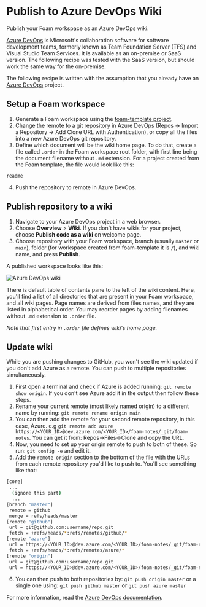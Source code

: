 # Publish to Azure DevOps Wiki

Publish your Foam workspace as an Azure DevOps wiki.

[Azure DevOps](https://azure.microsoft.com/en-us/services/devops/) is Microsoft's collaboration software for software development teams, formerly known as Team Foundation Server (TFS) and Visual Studio Team Services. It is available as an on-premise or SaaS version. The following recipe was tested with the SaaS version, but should work the same way for the on-premise.

The following recipe is written with the assumption that you already have an [Azure DevOps](https://azure.microsoft.com/en-us/services/devops/) project.

## Setup a Foam workspace

1. Generate a Foam workspace using the [foam-template project](https://github.com/foambubble/foam-template).
2. Change the remote to a git repository in Azure DevOps (Repos -> Import a Repository -> Add Clone URL with Authentication), or copy all the files into a new Azure DevOps git repository.
3. Define which document will be the wiki home page. To do that, create a file called `.order` in the Foam workspace root folder, with first line being the document filename without `.md` extension. For a project created from the Foam template, the file would look like this:

```
readme
```

4. Push the repository to remote in Azure DevOps.

## Publish repository to a wiki

1. Navigate to your Azure DevOps project in a web browser.
2. Choose **Overview** > **Wiki**. If you don't have wikis for your project, choose **Publish code as a wiki** on welcome page.
3. Choose repository with your Foam workspace, branch (usually `master` or `main`), folder (for workspace created from foam-template it is `/`), and wiki name, and press **Publish**.

A published workspace looks like this:

![Azure DevOps wiki](../images/azure-devops-wiki-demo.png)

There is default table of contents pane to the left of the wiki content. Here, you'll find a list of all directories that are present in your Foam workspace, and all wiki pages. Page names are derived from files names, and they are listed in alphabetical order. You may reorder pages by adding filenames without `.md` extension to `.order` file.

_Note that first entry in `.order` file defines wiki's home page._

## Update wiki

While you are pushing changes to GitHub, you won't see the wiki updated if you don't add Azure as a remote. You can push to multiple repositories simultaneously.

 1. First open a terminal and check if Azure is added running: `git remote show origin`. If you don't see Azure add it in the output then follow these steps.
 2. Rename your current remote (most likely named origin) to a different name by running: `git remote rename origin main`
 3. You can then add the remote for your second remote repository, in this case, Azure. e.g `git remote add azure https://<YOUR_ID>@dev.azure.com/<YOUR_ID>/foam-notes/_git/foam-notes`. You can get it from: Repos->Files->Clone and copy the URL.
 4. Now, you need to set up your origin remote to push to both of these. So run: `git config -e` and edit it.
 5. Add the `remote origin` section to the bottom of the file with the URLs from each remote repository you'd like to push to. You'll see something like that:

 ```bash
 [core]
  ...
   (ignore this part)
   ...
[branch "master"]
  remote = github
  merge = refs/heads/master
[remote "github"]
  url = git@github.com:username/repo.git
  fetch = +refs/heads/*:refs/remotes/github/*
[remote "azure"]
  url = https://<YOUR_ID>@dev.azure.com/<YOUR_ID>/foam-notes/_git/foam-notes
  fetch = +refs/heads/*:refs/remotes/azure/*
[remote "origin"]
  url = git@github.com:username/repo.git
  url = https://<YOUR_ID>@dev.azure.com/<YOUR_ID>/foam-notes/_git/foam-notes
 ```

 6. You can then push to both repositories by: `git push origin master` or a single one using: `git push github master` or `git push azure master`

For more information, read the [Azure DevOps documentation](https://docs.microsoft.com/en-us/azure/devops/project/wiki/publish-repo-to-wiki).
